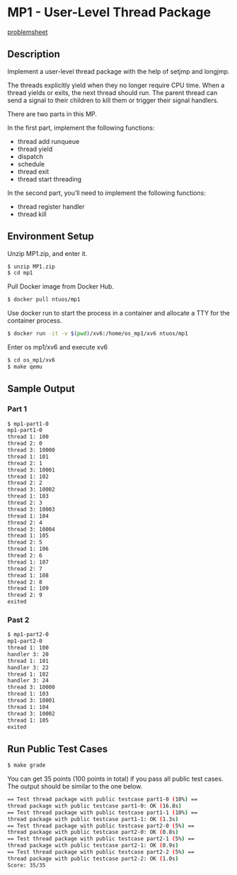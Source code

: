 # MP1 - User-Level Thread Package
[problemsheet](problemsheet.pdf)
## Description
Implement a user-level thread package with the help of setjmp and longjmp. 

The threads explicitly yield when they no longer require CPU time. When a thread yields or exits, the next thread should run. The parent thread can send a signal to their children to kill them or trigger their signal handlers.

There are two parts in this MP. 

In the first part, implement the following functions:
- thread add runqueue
- thread yield
- dispatch
- schedule
- thread exit
- thread start threading

In the second part, you’ll need to implement the following functions:
- thread register handler
- thread kill

## Environment Setup
Unzip MP1.zip, and enter it.
```bash
$ unzip MP1.zip
$ cd mp1
```
Pull Docker image from Docker Hub.
```bash
$ docker pull ntuos/mp1
```
Use docker run to start the process in a container and allocate a TTY for the container process.
```bash
$ docker run -it -v $(pwd)/xv6:/home/os_mp1/xv6 ntuos/mp1
```
Enter os mp1/xv6 and execute xv6
```bash
$ cd os_mp1/xv6
$ make qemu
```

## Sample Output
### Part 1
```bash
$ mp1-part1-0
mp1-part1-0
thread 1: 100
thread 2: 0
thread 3: 10000
thread 1: 101
thread 2: 1
thread 3: 10001
thread 1: 102
thread 2: 2
thread 3: 10002
thread 1: 103
thread 2: 3
thread 3: 10003
thread 1: 104
thread 2: 4
thread 3: 10004
thread 1: 105
thread 2: 5
thread 1: 106
thread 2: 6
thread 1: 107
thread 2: 7
thread 1: 108
thread 2: 8
thread 1: 109
thread 2: 9
exited
```
### Past 2
```bash
$ mp1-part2-0
mp1-part2-0
thread 1: 100
handler 3: 20
thread 1: 101
handler 3: 22
thread 1: 102
handler 3: 24
thread 3: 10000
thread 1: 103
thread 3: 10001
thread 1: 104
thread 3: 10002
thread 1: 105
exited
```

## Run Public Test Cases
```bash
$ make grade
```
You can get 35 points (100 points in total) if you pass all public test cases. The output should be similar to the one below.
```bash
== Test thread package with public testcase part1-0 (10%) ==
thread package with public testcase part1-0: OK (16.8s)
== Test thread package with public testcase part1-1 (10%) ==
thread package with public testcase part1-1: OK (1.3s)
== Test thread package with public testcase part2-0 (5%) ==
thread package with public testcase part2-0: OK (0.8s)
== Test thread package with public testcase part2-1 (5%) ==
thread package with public testcase part2-1: OK (0.9s)
== Test thread package with public testcase part2-2 (5%) ==
thread package with public testcase part2-2: OK (1.0s)
Score: 35/35
```